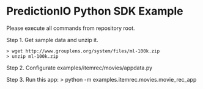 PredictionIO Python SDK Example
===============================

Please execute all commands from repository root.

Step 1. Get sample data and unzip it.

    > wget http://www.grouplens.org/system/files/ml-100k.zip
    > unzip ml-100k.zip

Step 2. Configurate examples/itemrec/movies/appdata.py

Step 3. Run this app:
    > python -m examples.itemrec.movies.movie_rec_app
